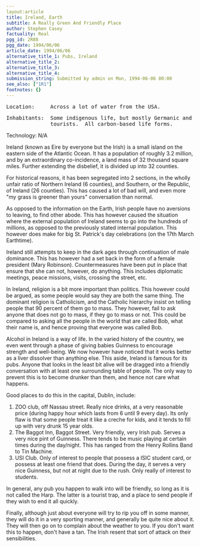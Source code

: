 ```yaml
---
layout:article
title: Ireland, Earth
subtitle: A Really Green And Friendly Place
author: Stephen Casey
factuality: Real
pgg_id: 2R88
pgg_date: 1994/06/06
article_date: 1994/06/06
alternative_title_1: Pubs, Ireland
alternative_title_2: 
alternative_title_3: 
alternative_title_4: 
submission_string: Submitted by admin on Mon, 1994-06-06 00:00
see_also: ["1R1"]
footnotes: {}
---
```

<div>
<pre>
Location:     Across a lot of water from the USA.
</pre>
<pre>
Inhabitants:  Some indigenous life, but mostly Germanic and American
              tourists.  All carbon-based life forms.
</pre>
<p>Technology: N/A</p>
<p>Ireland (known as Eire by everyone but the Irish) is a small island on the eastern side of the Atlantic Ocean. It has a population of roughly 3.2 million, and by an extraordinary co-incidence, a land mass of 32 thousand square miles. Further extending the disbelief, it is divided up into 32 counties.</p>
<p>For historical reasons, it has been segregated into 2 sections, in the wholly unfair ratio of Northern Ireland (6 counties), and Southern, or the Republic, of Ireland (26 counties). This has caused a lot of bad will, and even more "my grass is greener than yours" conversation than normal.</p>
<p>As opposed to the information on the Earth, Irish people have no aversions to leaving, to find other abode. This has however caused the situation where the external population of Ireland seems to go into the hundreds of millions, as opposed to the previously stated internal population. This however does make for big St. Patrick's day celebrations (on the 17th March Earthtime).</p>
<p>Ireland still attempts to keep in the dark ages through continuation of male dominance. This has however had a set back in the form of a female president (Mary Robinson). Countermeasures have been put in place that ensure that she can not, however, do anything. This includes diplomatic meetings, peace missions, visits, crossing the street, etc.</p>
<p>In Ireland, religion is a bit more important than politics. This however could be argued, as some people would say they are both the same thing. The dominant religion is Catholicism, and the Catholic hierarchy insist on telling people that 90 percent of them go to mass. They however, fail to ask anyone that does not go to mass, if they go to mass or not. This could be compared to asking all the people in the world that are called Bob, what their name is, and hence proving that everyone was called Bob.</p>
<p>Alcohol in Ireland is a way of life. In the varied history of the country, we even went through a phase of giving babies Guinness to encourage strength and well-being. We now however have noticed that it works better as a liver dissolver than anything else. This aside, Ireland is famous for its pubs. Anyone that looks in the least bit alive will be dragged into a friendly conversation with at least one surrounding table of people. The only way to prevent this is to become drunker than them, and hence not care what happens.</p>
<p>Good places to do this in the capital, Dublin, include:</p>
<ol>
<li value="1">ZOO club, off Nassau street. Really nice drinks, at a very reasonable price (during happy hour which lasts from 6 until 9 every day). Its only flaw is that some people treat it like a creche for kids, and it tends to fill up with very drunk 15 year olds.</li>
<li value="2">The Baggot Inn, Baggot Street. Very friendly, very Irish pub. Serves a very nice pint of Guinness. There tends to be music playing at certain times during the day/night. This has ranged from the Henry Rollins Band to Tin Machine.</li>
<li value="3">USI Club. Only of interest to people that possess a ISIC student card, or possess at least one friend that does. During the day, it serves a very nice Guinness, but not at night due to the rush. Only really of interest to students.</li>
</ol>
<p>In general, any pub you happen to walk into will be friendly, so long as it is not called the Harp. The latter is a tourist trap, and a place to send people if they wish to end it all quickly.</p>
<p>Finally, although just about everyone will try to rip you off in some manner, they will do it in a very sporting manner, and generally be quite nice about it. They will then go on to complain about the weather to you. If you don't want this to happen, don't have a tan. The Irish resent that sort of attack on their sensibilities.</p>
</div>
